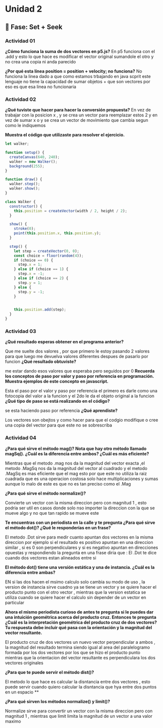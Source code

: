 # Unidad 2

## 🔎 Fase: Set + Seek

###  Actividad 01

**¿Cómo funciona la suma de dos vectores en p5.js?**
En p5 funciona con el .add y esto lo que hace es modificar el vector original sumandole el otro  y no crea una copia ni anda parecido

**¿Por qué esta línea position = position + velocity; no funciona?**
No funciona la linea dado a que como estamos trbajando en java scprit este lenguaje no tiene la capacidad de sumar objetos +  que son vectores  por eso es que esa linea no funcionaria 

###  Actividad 02
**¿Qué tuviste que hacer para hacer la conversión propuesta?**
En vez de trabajar con la posicion x , y se crea un vector para reemplazar estos 2 y en vez de sumar x o y se crea un vector de movimiento que cambia segun como le indiquemos 

**Muestra el código que utilizaste para resolver el ejercicio.**

``` js
let walker;

function setup() {
  createCanvas(640, 240);
  walker = new Walker();
  background(255);
}

function draw() {
  walker.step();
  walker.show();
}

class Walker {
  constructor() {
    this.position = createVector(width / 2, height / 2);
  }

  show() {
    stroke(0);
    point(this.position.x, this.position.y);
  }

  step() {
    let step = createVector(0, 0);
    const choice = floor(random(4));
    if (choice == 0) {
      step.x = 1;
    } else if (choice == 1) {
      step.x = -1;
    } else if (choice == 2) {
      step.y = 1;
    } else {
      step.y = -1;
    }

    
    this.position.add(step);
  }
}
```

### Actividad 03 
**¿Qué resultado esperas obtener en el programa anterior?**

Que me suelte dos valores , por que primero le estoy pasando 2 valores para que luego me devuelva valores diferentes despues de pasarlo por funcion 
**¿Qué resultado obtuviste?**


me estar dando esos valores que esperaba pero seguidos por 0 
**Recuerda los conceptos de paso por valor y paso por referencia en programación. Muestra ejemplos de este concepto en javascript.**


Esta el paso por el valor y paso por referencia el primero es darle como una fotocopia del valor a la funcion y el 2do le da el objeto original a la funcion 
**¿Qué tipo de paso se está realizando en el código?**


se esta haciendo paso por referencia 
**¿Qué aprendiste?**


Los vectores son obejtos y como hacer para que el codgio modifique o cree una copia del vector para que este no se sobrescriba 

### Actividad 04 

**¿Para qué sirve el método mag()? Nota que hay otro método llamado magSq(). ¿Cuál es la diferencia entre ambos? ¿Cuál es más eficiente?**

Mientras que el metodo .mag nos da la magnitud del vector exacta ,el metodo .MagSq nos da la magnitud del vector al cuadrado y el metodo .MagSq es mas eficiente que el mag esto por que este no utiliza la raiz cuadrada que es una operacion costosa solo hace multiplicaciones y sumas aunque lo malo de este es que no es tan preciso como el .Mag


**¿Para qué sirve el método normalize()?**

Convierte un vector con la misma direccion pero con magnitud 1 , esto podria ser util en casos donde solo nso importer la direccion con la que se mueve algo y no que tan rapido se mueve este 


**Te encuentras con un periodista en la calle y te pregunta ¿Para qué sirve el método dot()? ¿Qué le responderías en un frase?**

El metodo .Dot sirve para medir cuanto apuntan dos vectores en la misma direccion por ejemplo si el resultado es positivo apuntan en una direccion similar , si es 0 son perpendiculares y si es negativo apuntan en direcciones opuestas y respondiendo la pregunta en una frase diria que : El .Dot te dice cuando dos vectores estan alineados entre si 


**El método dot() tiene una versión estática y una de instancia. ¿Cuál es la diferencia entre ambas?**

EN si las dos hacen el msimo calculo solo cambia su modo de uso , la version de instancia sirve cuadno ya se tiene un vector y se quiere hacer el producto punto con el otro vector , mientras que la version estatica se utiliza cuando se quiere hacer el calculo sin depender de un vector en particular


**Ahora el mismo periodista curioso de antes te pregunta si le puedes dar una intuición geométrica acerca del producto cruz. Entonces te pregunta ¿Cuál es la interpretación geométrica del producto cruz de dos vectores? Tu respuesta debe incluir qué pasa con la orientación y la magnitud del vector resultante.**

El producto cruz de dos vectores un nuevo vector perpendicular a ambos ,  la magnitud del resultado termina siendo igual al area del paralelogramo formada por los dos vectores por los que se hizo el producto punto mientras que la orientacion del vector resultante es perpendiculara los dos vectores originales 


**¿Para que te puede servir el método dist()?**


El metodo lo que hace es calcular la disntancia entre dos vectores , esto puede servir cuando quiero calcular la disntancia que hya entre dos puntos en un espacio 
**


**¿Para qué sirven los métodos normalize() y limit()?**

Normalize sirve para convertir  un vector con la misma direccion pero con magnitud 1 , mientras que limit limita la magnitud de un vector a una valor maximo 
